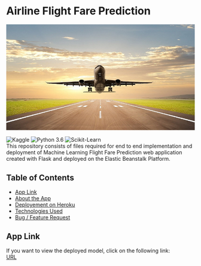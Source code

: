 # Airline Flight Fare Prediction
<img src = "https://github.com/atanu-1991/Data/blob/main/flight_fare_pred.jpg" alt="MLBC">

![Kaggle](https://img.shields.io/badge/Dataset-Kaggle-blue.svg) ![Python 3.6](https://img.shields.io/badge/Python-3.6-brightgreen.svg) ![Scikit-Learn](https://img.shields.io/badge/Library-ScikitLearn-orange.svg)  
This repository consists of files required for end to end implementation and deployment of Machine Learning Flight Fare Prediction web application created with Flask and deployed on the Elastic Beanstalk Platform.

## Table of Contents
  * [App Link](#app-link)
  * [About the App](#about-the-app)
  * [Deployement on Heroku](#deployement-on-heroku)
  * [Technologies Used](#technologies-used)
  * [Bug / Feature Request](#bug---feature-request)


## App Link
If you want to view the deployed model, click on the following link:<br />
[URL](http://flightfare-env.eba-y2mpi355.ap-south-1.elasticbeanstalk.com/)

